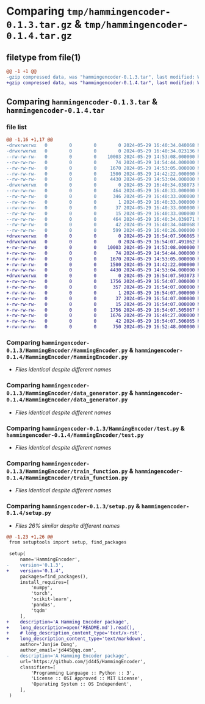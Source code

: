 # Comparing `tmp/hammingencoder-0.1.3.tar.gz` & `tmp/hammingencoder-0.1.4.tar.gz`

## filetype from file(1)

```diff
@@ -1 +1 @@
-gzip compressed data, was "hammingencoder-0.1.3.tar", last modified: Wed May 29 16:40:34 2024, max compression
+gzip compressed data, was "hammingencoder-0.1.4.tar", last modified: Wed May 29 16:54:07 2024, max compression
```

## Comparing `hammingencoder-0.1.3.tar` & `hammingencoder-0.1.4.tar`

### file list

```diff
@@ -1,16 +1,17 @@
-drwxrwxrwx   0        0        0        0 2024-05-29 16:40:34.040068 hammingencoder-0.1.3/
-drwxrwxrwx   0        0        0        0 2024-05-29 16:40:34.023136 hammingencoder-0.1.3/HammingEncoder/
--rw-rw-rw-   0        0        0    10003 2024-05-29 14:53:08.000000 hammingencoder-0.1.3/HammingEncoder/HammingEncoder.py
--rw-rw-rw-   0        0        0       74 2024-05-29 14:54:44.000000 hammingencoder-0.1.3/HammingEncoder/__init__.py
--rw-rw-rw-   0        0        0     1670 2024-05-29 14:53:05.000000 hammingencoder-0.1.3/HammingEncoder/data_generator.py
--rw-rw-rw-   0        0        0     1500 2024-05-29 14:42:22.000000 hammingencoder-0.1.3/HammingEncoder/test.py
--rw-rw-rw-   0        0        0     4430 2024-05-29 14:53:04.000000 hammingencoder-0.1.3/HammingEncoder/train_function.py
-drwxrwxrwx   0        0        0        0 2024-05-29 16:40:34.038073 hammingencoder-0.1.3/HammingEncoder.egg-info/
--rw-rw-rw-   0        0        0      464 2024-05-29 16:40:33.000000 hammingencoder-0.1.3/HammingEncoder.egg-info/PKG-INFO
--rw-rw-rw-   0        0        0      346 2024-05-29 16:40:33.000000 hammingencoder-0.1.3/HammingEncoder.egg-info/SOURCES.txt
--rw-rw-rw-   0        0        0        1 2024-05-29 16:40:33.000000 hammingencoder-0.1.3/HammingEncoder.egg-info/dependency_links.txt
--rw-rw-rw-   0        0        0       37 2024-05-29 16:40:33.000000 hammingencoder-0.1.3/HammingEncoder.egg-info/requires.txt
--rw-rw-rw-   0        0        0       15 2024-05-29 16:40:33.000000 hammingencoder-0.1.3/HammingEncoder.egg-info/top_level.txt
--rw-rw-rw-   0        0        0      464 2024-05-29 16:40:34.039071 hammingencoder-0.1.3/PKG-INFO
--rw-rw-rw-   0        0        0       42 2024-05-29 16:40:34.040068 hammingencoder-0.1.3/setup.cfg
--rw-rw-rw-   0        0        0      599 2024-05-29 16:40:26.000000 hammingencoder-0.1.3/setup.py
+drwxrwxrwx   0        0        0        0 2024-05-29 16:54:07.506065 hammingencoder-0.1.4/
+drwxrwxrwx   0        0        0        0 2024-05-29 16:54:07.491062 hammingencoder-0.1.4/HammingEncoder/
+-rw-rw-rw-   0        0        0    10003 2024-05-29 14:53:08.000000 hammingencoder-0.1.4/HammingEncoder/HammingEncoder.py
+-rw-rw-rw-   0        0        0       74 2024-05-29 14:54:44.000000 hammingencoder-0.1.4/HammingEncoder/__init__.py
+-rw-rw-rw-   0        0        0     1670 2024-05-29 14:53:05.000000 hammingencoder-0.1.4/HammingEncoder/data_generator.py
+-rw-rw-rw-   0        0        0     1500 2024-05-29 14:42:22.000000 hammingencoder-0.1.4/HammingEncoder/test.py
+-rw-rw-rw-   0        0        0     4430 2024-05-29 14:53:04.000000 hammingencoder-0.1.4/HammingEncoder/train_function.py
+drwxrwxrwx   0        0        0        0 2024-05-29 16:54:07.503073 hammingencoder-0.1.4/HammingEncoder.egg-info/
+-rw-rw-rw-   0        0        0     1756 2024-05-29 16:54:07.000000 hammingencoder-0.1.4/HammingEncoder.egg-info/PKG-INFO
+-rw-rw-rw-   0        0        0      357 2024-05-29 16:54:07.000000 hammingencoder-0.1.4/HammingEncoder.egg-info/SOURCES.txt
+-rw-rw-rw-   0        0        0        1 2024-05-29 16:54:07.000000 hammingencoder-0.1.4/HammingEncoder.egg-info/dependency_links.txt
+-rw-rw-rw-   0        0        0       37 2024-05-29 16:54:07.000000 hammingencoder-0.1.4/HammingEncoder.egg-info/requires.txt
+-rw-rw-rw-   0        0        0       15 2024-05-29 16:54:07.000000 hammingencoder-0.1.4/HammingEncoder.egg-info/top_level.txt
+-rw-rw-rw-   0        0        0     1756 2024-05-29 16:54:07.505067 hammingencoder-0.1.4/PKG-INFO
+-rw-rw-rw-   0        0        0     1676 2024-05-29 16:49:27.000000 hammingencoder-0.1.4/README.rst
+-rw-rw-rw-   0        0        0       42 2024-05-29 16:54:07.506065 hammingencoder-0.1.4/setup.cfg
+-rw-rw-rw-   0        0        0      750 2024-05-29 16:52:48.000000 hammingencoder-0.1.4/setup.py
```

### Comparing `hammingencoder-0.1.3/HammingEncoder/HammingEncoder.py` & `hammingencoder-0.1.4/HammingEncoder/HammingEncoder.py`

 * *Files identical despite different names*

### Comparing `hammingencoder-0.1.3/HammingEncoder/data_generator.py` & `hammingencoder-0.1.4/HammingEncoder/data_generator.py`

 * *Files identical despite different names*

### Comparing `hammingencoder-0.1.3/HammingEncoder/test.py` & `hammingencoder-0.1.4/HammingEncoder/test.py`

 * *Files identical despite different names*

### Comparing `hammingencoder-0.1.3/HammingEncoder/train_function.py` & `hammingencoder-0.1.4/HammingEncoder/train_function.py`

 * *Files identical despite different names*

### Comparing `hammingencoder-0.1.3/setup.py` & `hammingencoder-0.1.4/setup.py`

 * *Files 26% similar despite different names*

```diff
@@ -1,23 +1,26 @@
 from setuptools import setup, find_packages
 
 setup(
     name='HammingEncoder',
-    version='0.1.3',
+    version='0.1.4',
     packages=find_packages(),
     install_requires=[
         'numpy',
         'torch',
         'scikit-learn',
         'pandas',
         'tqdm'
     ],
+    description='A Hamming Encoder package',
+    long_description=open('README.md').read(),
+    # long_description_content_type='text/x-rst',
+    long_description_content_type='text/markdown',
     author='Junjie Dong',
     author_email='jd445@qq.com',
-    description='A Hamming Encoder package',
     url='https://github.com/jd445/HammingEncoder',
     classifiers=[
         'Programming Language :: Python :: 3',
         'License :: OSI Approved :: MIT License',
         'Operating System :: OS Independent',
     ],
 )
```

